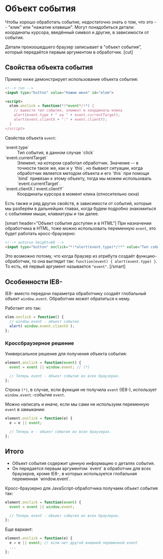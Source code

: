 # Объект события

Чтобы хорошо обработать событие, недостаточно знать о том, что это -- "клик" или "нажатие клавиши". Могут понадобиться детали: координаты курсора, введённый символ и другие, в зависимости от события.

Детали произошедшего браузер записывает в "объект события", который передаётся первым аргументом в обработчик.
[cut]

## Свойства объекта события   

Пример ниже демонстрирует использование объекта события:

```html
<!--+ run -->
<input type="button" value="Нажми меня" id="elem">

<script>
  elem.onclick = function(*!*event*/!*) {
    // вывести тип события, элемент и координаты клика
    alert(event.type + " на " + event.currentTarget); 
    alert(event.clientX + ":" + event.clientY); 
  }
</script>
```

Свойства объекта `event`:
<dl>
<dt>`event.type`</dt>
<dd>Тип события, в данном случае `click`</dd>
<dt>`event.currentTarget`</dt>
<dd>Элемент, на котором сработал обработчик. Значение -- в точности такое же, как и у `this`, но бывают ситуации, когда обработчик является методом объекта и его `this` при помощи `bind` привязан к этому объекту, тогда мы можем использовать `event.currentTarget`.</dd>
<dt>`event.clientX / event.clientY`</dt>
<dd>Координаты курсора в момент клика (относительно окна)</dd>
</dl>

Есть также и ряд других свойств, в зависимости от событий, которые мы разберём в дальнейших главах, когда будем подробно знакомиться с событиями мыши, клавиатуры и так далее.

[smart header="Объект события доступен и в HTML"]
При назначении обработчика в HTML, тоже можно использовать переменную `event`, это будет работать кросс-браузерно:

```html
<!--+ autorun height=60 -->
<input type="button" onclick="*!*alert(event.type)*/!*" value="Тип события">
```

Это возможно потому, что когда браузер из атрибута создаёт функцию-обработчик, то она выглядит так: `function(event) { alert(event.type) }`. То есть, её первый аргумент называется `"event"`.
[/smart]

## Особенности IE8-

IE8- вместо передачи параметра обработчику создаёт глобальный объект `window.event`. Обработчик может обратиться к нему.

Работает это так:

```js
elem.onclick = function() {
  // window.event - объект события
  alert( window.event.clientX );
};
```

### Кроссбраузерное решение   

Универсальное решение для получения объекта события:

```js
element.onclick = function(event) {
  event = event || window.event; // (*)

  // Теперь event - объект события во всех браузерах.
};
```

Строка `(*)`, в случае, если функция не получила `event` (IE8-), использует `window.event`.-событие `event`.

Можно написать и иначе, если мы сами не используем переменную `event` в замыкании:

```js
element.onclick = function(e) {
  e = e || event;

  // Теперь e - объект события во всех браузерах.
};
```

## Итого

<ul>
<li>Объект события содержит ценную информацию о деталях события.</li>
<li>Он передается первым аргументом `event` в обработчик для всех браузеров, кроме IE8-, в которых используется глобальная переменная `window.event`.</li>
</ul>

Кросс-браузерно для JavaScript-обработчика получаем объект события так:

```js
element.onclick = function(event) {
  event = event || window.event;

  // Теперь event - объект события во всех браузерах.
};
```

Еще вариант:

```js
element.onclick = function(e) {
  e = e || event; // если нет другой внешней переменной event
  ...
};
```

